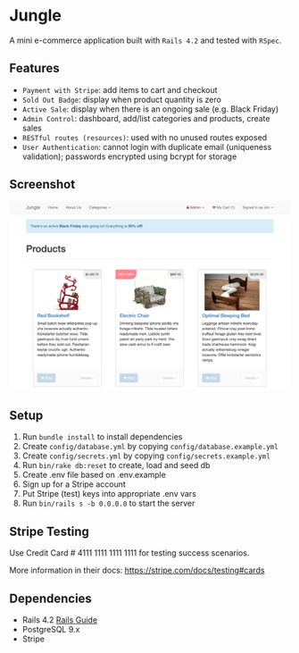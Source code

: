 # Jungle

A mini e-commerce application built with `Rails 4.2` and tested with `RSpec`.

## Features
- `Payment with Stripe`: add items to cart and checkout
- `Sold Out Badge`: display when product quantity is zero
- `Active Sale`: display when there is an ongoing sale (e.g. Black Friday)
- `Admin Control`: dashboard, add/list categories and products, create sales
- `RESTful routes (resources)`: used with no unused routes exposed
- `User Authentication`: cannot login with duplicate email (uniqueness validation); passwords encrypted using bcrypt for storage

## Screenshot
!["main page"](/docs/main-page.png)

## Setup

1. Run `bundle install` to install dependencies
2. Create `config/database.yml` by copying `config/database.example.yml`
3. Create `config/secrets.yml` by copying `config/secrets.example.yml`
4. Run `bin/rake db:reset` to create, load and seed db
5. Create .env file based on .env.example
6. Sign up for a Stripe account
7. Put Stripe (test) keys into appropriate .env vars
8. Run `bin/rails s -b 0.0.0.0` to start the server

## Stripe Testing

Use Credit Card # 4111 1111 1111 1111 for testing success scenarios.

More information in their docs: <https://stripe.com/docs/testing#cards>

## Dependencies

* Rails 4.2 [Rails Guide](http://guides.rubyonrails.org/v4.2/)
* PostgreSQL 9.x
* Stripe
